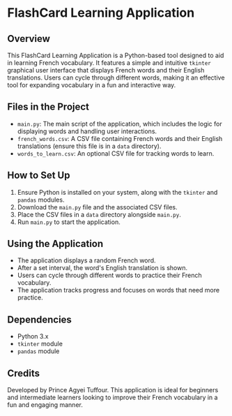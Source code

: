 # FlashCard Learning Application

## Overview
This FlashCard Learning Application is a Python-based tool designed to aid in learning French vocabulary. It features a simple and intuitive `tkinter` graphical user interface that displays French words and their English translations. Users can cycle through different words, making it an effective tool for expanding vocabulary in a fun and interactive way.

## Files in the Project
- `main.py`: The main script of the application, which includes the logic for displaying words and handling user interactions.
- `french_words.csv`: A CSV file containing French words and their English translations (ensure this file is in a `data` directory).
- `words_to_learn.csv`: An optional CSV file for tracking words to learn.

## How to Set Up
1. Ensure Python is installed on your system, along with the `tkinter` and `pandas` modules.
2. Download the `main.py` file and the associated CSV files.
3. Place the CSV files in a `data` directory alongside `main.py`.
4. Run `main.py` to start the application.

## Using the Application
- The application displays a random French word.
- After a set interval, the word's English translation is shown.
- Users can cycle through different words to practice their French vocabulary.
- The application tracks progress and focuses on words that need more practice.

## Dependencies
- Python 3.x
- `tkinter` module
- `pandas` module

## Credits
Developed by Prince Agyei Tuffour. This application is ideal for beginners and intermediate learners looking to improve their French vocabulary in a fun and engaging manner.


